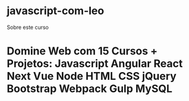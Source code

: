 # javascript-com-leo
Sobre este curso
# Domine Web com 15 Cursos + Projetos: Javascript Angular React Next Vue Node HTML CSS jQuery Bootstrap Webpack Gulp MySQL
